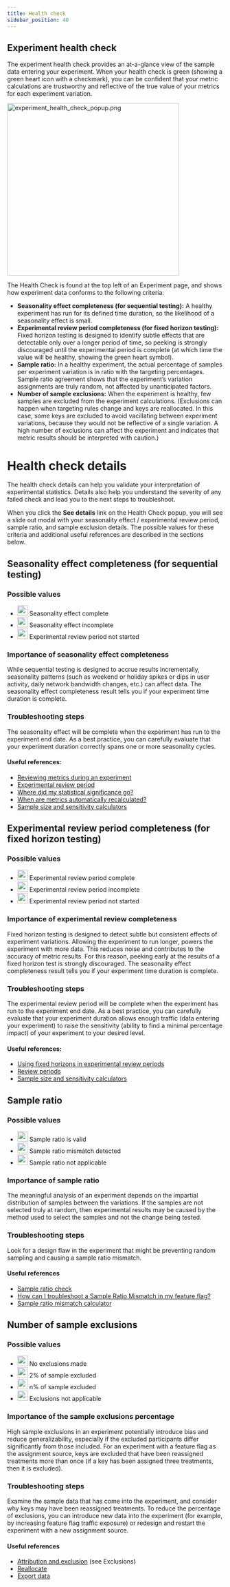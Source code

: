 ```yaml
---
title: Health check
sidebar_position: 40
---
```


## Experiment health check

The experiment health check provides an at-a-glance view of the sample data entering your experiment. When your health check is green (showing a green heart icon with a checkmark), you can be confident that your metric calculations are trustworthy and reflective of the true value of your metrics for each experiment variation.

<img src="https://help.split.io/hc/article_attachments/35737119980301" alt="experiment_health_check_popup.png" width="400" />

The Health Check is found at the top left of an Experiment page, and shows how experiment data conforms to the following criteria:
* **Seasonality effect completeness (for sequential testing):** A healthy experiment has run for its defined time duration, so the likelihood of a seasonality effect is small.
* **Experimental review period completeness (for fixed horizon testing):** Fixed horizon testing is designed to identify subtle effects that are detectable only over a longer period of time, so peeking is strongly discouraged until the experimental period is complete (at which time the value will be healthy, showing the green heart symbol).
* **Sample ratio:** In a healthy experiment, the actual percentage of samples per experiment variation is in ratio with the targeting percentages. Sample ratio agreement shows that the experiment’s variation assignments are truly random, not affected by unanticipated factors.
* **Number of sample exclusions:** When the experiment is healthy, few samples are excluded from the experiment calculations. (Exclusions can happen when targeting rules change and keys are reallocated. In this case, some keys are excluded to avoid vacillating between experiment variations, because they would not be reflective of a single variation. A high number of exclusions can affect the experiment and indicates that metric results should be interpreted with caution.)

# Health check details

The health check details can help you validate your interpretation of experimental statistics. Details also help you understand the severity of any failed check and lead you to the next steps to troubleshoot.

When you click the **See details** link on the Health Check popup, you will see a slide out modal with your seasonality effect / experimental review period, sample ratio, and sample exclusion details. The possible values for these criteria and additional useful references are described in the sections below.

## Seasonality effect completeness (for sequential testing)

### Possible values
 * <img src="https://help.split.io/hc/article_attachments/35736723897741" alt="experiment_health_check_healthy_heart.svg" width="24" /> Seasonality effect complete
 * <img src="https://help.split.io/hc/article_attachments/35737082048269" alt="experiment_health_check_warning_heart.svg" width="24" /> Seasonality effect incomplete
 * <img src="https://help.split.io/hc/article_attachments/35736723898509" alt="experiment_health_check_blank_heart.svg" width="24" /> Experimental review period not started
 
### Importance of seasonality effect completeness

While sequential testing is designed to accrue results incrementally, seasonality patterns (such as weekend or holiday spikes or dips in user activity, daily network bandwidth changes, etc.) can affect data. The seasonality effect completeness result tells you if your experiment time duration is complete.

### Troubleshooting steps

The seasonality effect will be complete when the experiment has run to the experiment end date. As a best practice, you can carefully evaluate that your experiment duration correctly spans one or more seasonality cycles.

#### Useful references:
* [Reviewing metrics during an experiment](https://help.split.io/hc/en-us/articles/360021867572-Reviewing-metrics-during-an-experiment)
* [Experimental review period](https://help.split.io/hc/en-us/articles/360020640752-Monitor-and-experiment-settings#experimental-review-period)
* [Where did my statistical significance go?](https://help.split.io/hc/en-us/articles/360040999531-Where-did-my-statistical-significance-go)
* [When are metrics automatically recalculated?](https://help.split.io/hc/en-us/articles/360019836212-When-are-metric-cards-updated)
* [Sample size and sensitivity calculators](https://help.split.io/hc/en-us/articles/360034040851-Sample-size-and-sensitivity-calculators)

## Experimental review period completeness (for fixed horizon testing)

### Possible values
 * <img src="https://help.split.io/hc/article_attachments/35736723897741" alt="experiment_health_check_healthy_heart.svg" width="24" /> Experimental review period complete
 * <img src="https://help.split.io/hc/article_attachments/35737082048269" alt="experiment_health_check_warning_heart.svg" width="24" /> Experimental review period incomplete
 * <img src="https://help.split.io/hc/article_attachments/35736723898509" alt="experiment_health_check_blank_heart.svg" width="24" /> Experimental review period not started

### Importance of experimental review completeness

Fixed horizon testing is designed to detect subtle but consistent effects of experiment variations. Allowing the experiment to run longer, powers the experiment with more data. This reduces noise and contributes to the accuracy of metric results. For this reason, peeking early at the results of a fixed horizon test is strongly discouraged. The seasonality effect completeness result tells you if your experiment time duration is complete.

### Troubleshooting steps

The experimental review period will be complete when the experiment has run to the experiment end date. As a best practice, you can carefully evaluate that your experiment duration allows enough traffic (data entering your experiment) to raise the sensitivity (ability to find a minimal percentage impact) of your experiment to your desired level.

#### Useful references:
* [Using fixed horizons in experimental review periods](https://help.split.io/hc/en-us/articles/360020640752-Monitor-and-experiment-settings#using-fixed-horizons-in-experimental-review-periods)
* [Review periods](https://help.split.io/hc/en-us/articles/360019836212-When-are-metric-cards-updated#h_01HA3275YF38N5TMFQBQVG6Q60)
* [Sample size and sensitivity calculators](https://help.split.io/hc/en-us/articles/360034040851-Sample-size-and-sensitivity-calculators)

## Sample ratio

### Possible values
 * <img src="https://help.split.io/hc/article_attachments/35736723897741" alt="experiment_health_check_healthy_heart.svg" width="24" /> Sample ratio is valid
 * <img src="https://help.split.io/hc/article_attachments/35759078118157" alt="experiment_health_check_error_heart.svg" width="24" /> Sample ratio mismatch detected
 * <img src="https://help.split.io/hc/article_attachments/35736723898509" alt="experiment_health_check_blank_heart.svg" width="24" /> Sample ratio not applicable

### Importance of sample ratio

The meaningful analysis of an experiment depends on the impartial distribution of samples between the variations. If the samples are not selected truly at random, then experimental results may be caused by the method used to select the samples and not the change being tested.

### Troubleshooting steps

Look for a design flaw in the experiment that might be preventing random sampling and causing a sample ratio mismatch.

#### Useful references
* [Sample ratio check](https://help.split.io/hc/en-us/articles/360020636472-Sample-ratio-check)
* [How can I troubleshoot a Sample Ratio Mismatch in my feature flag?](https://help.split.io/hc/en-us/articles/360019981952-Sample-ratio-mismatch-check)
* [Sample ratio mismatch calculator](https://help.split.io/hc/en-us/articles/360044715132-Sample-ratio-mismatch-calculator)

## Number of sample exclusions

### Possible values
* <img src="https://help.split.io/hc/article_attachments/35736723897741" alt="experiment_health_check_healthy_heart.svg" width="24" /> No exclusions made
* <img src="https://help.split.io/hc/article_attachments/35737082048269" alt="experiment_health_check_warning_heart.svg" width="24" /> 2% of sample excluded
* <img src="https://help.split.io/hc/article_attachments/35759078118157" alt="experiment_health_check_error_heart.svg" width="24" /> n% of sample excluded
* <img src="https://help.split.io/hc/article_attachments/35736723898509" alt="experiment_health_check_blank_heart.svg" width="24" /> Exclusions not applicable

### Importance of the sample exclusions percentage

High sample exclusions in an experiment potentially introduce bias and reduce generalizability, especially if the excluded participants differ significantly from those included. For an experiment with a feature flag as the assignment source, keys are excluded that have been reassigned treatments more than once (if a key has been assigned three treatments, then it is excluded).

### Troubleshooting steps

Examine the sample data that has come into the experiment, and consider why keys may have been reassigned treatments. To reduce the percentage of exclusions, you can introduce new data into the experiment (for example, by increasing feature flag traffic exposure) or redesign and restart the experiment with a new assignment source.

#### Useful references
* [Attribution and exclusion](https://help.split.io/hc/en-us/articles/360018432532-Attribution-and-exclusion#potential-complications) (see Exclusions)
* [Reallocate](https://help.split.io/hc/en-us/articles/360020528352-Reallocate)
* [Export data](https://help.split.io/hc/en-us/articles/360048120112-Export-data)
